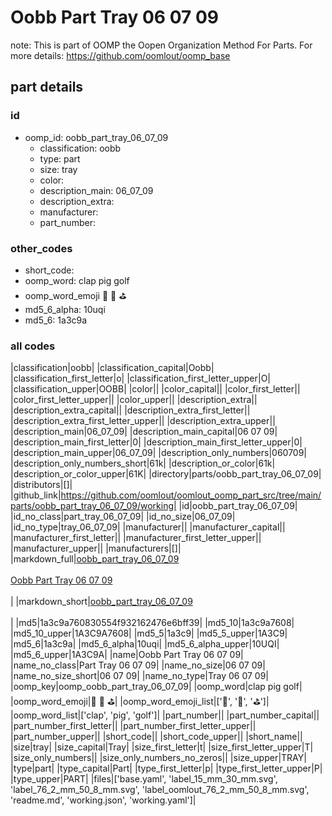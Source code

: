 # Oobb Part Tray 06 07 09  

note: This is part of OOMP the Oopen Organization Method For Parts. For more details: https://github.com/oomlout/oomp_base

##  part details





### id
* oomp_id: oobb_part_tray_06_07_09
  * classification: oobb
  * type: part
  * size: tray
  * color: 
  * description_main: 06_07_09
  * description_extra: 
  * manufacturer: 
  * part_number: 

### other_codes
* short_code: 
* oomp_word: clap pig golf
* oomp_word_emoji :clap: :pig: :golf:
* md5_6_alpha: 10uqi
* md5_6: 1a3c9a

### all codes 
|classification|oobb|
|classification_capital|Oobb|
|classification_first_letter|o|
|classification_first_letter_upper|O|
|classification_upper|OOBB|
|color||
|color_capital||
|color_first_letter||
|color_first_letter_upper||
|color_upper||
|description_extra||
|description_extra_capital||
|description_extra_first_letter||
|description_extra_first_letter_upper||
|description_extra_upper||
|description_main|06_07_09|
|description_main_capital|06 07 09|
|description_main_first_letter|0|
|description_main_first_letter_upper|0|
|description_main_upper|06_07_09|
|description_only_numbers|060709|
|description_only_numbers_short|61k|
|description_or_color|61k|
|description_or_color_upper|61K|
|directory|parts/oobb_part_tray_06_07_09|
|distributors|[]|
|github_link|https://github.com/oomlout/oomlout_oomp_part_src/tree/main/parts/oobb_part_tray_06_07_09/working|
|id|oobb_part_tray_06_07_09|
|id_no_class|part_tray_06_07_09|
|id_no_size|06_07_09|
|id_no_type|tray_06_07_09|
|manufacturer||
|manufacturer_capital||
|manufacturer_first_letter||
|manufacturer_first_letter_upper||
|manufacturer_upper||
|manufacturers|[]|
|markdown_full|[oobb_part_tray_06_07_09](https://github.com/oomlout/oomlout_oomp_part_src/tree/main/parts/oobb_part_tray_06_07_09/working)<br>[](https://github.com/oomlout/oomlout_oomp_part_src/tree/main/parts/oobb_part_tray_06_07_09/working)<br>[Oobb Part Tray 06 07 09](https://github.com/oomlout/oomlout_oomp_part_src/tree/main/parts/oobb_part_tray_06_07_09/working)<br><br>|
|markdown_short|[oobb_part_tray_06_07_09](https://github.com/oomlout/oomlout_oomp_part_src/tree/main/parts/oobb_part_tray_06_07_09/working)<br><br>|
|md5|1a3c9a760830554f932162476e6bff39|
|md5_10|1a3c9a7608|
|md5_10_upper|1A3C9A7608|
|md5_5|1a3c9|
|md5_5_upper|1A3C9|
|md5_6|1a3c9a|
|md5_6_alpha|10uqi|
|md5_6_alpha_upper|10UQI|
|md5_6_upper|1A3C9A|
|name|Oobb Part Tray 06 07 09|
|name_no_class|Part Tray 06 07 09|
|name_no_size|06 07 09|
|name_no_size_short|06 07 09|
|name_no_type|Tray 06 07 09|
|oomp_key|oomp_oobb_part_tray_06_07_09|
|oomp_word|clap pig golf|
|oomp_word_emoji|:clap: :pig: :golf:|
|oomp_word_emoji_list|[':clap:', ':pig:', ':golf:']|
|oomp_word_list|['clap', 'pig', 'golf']|
|part_number||
|part_number_capital||
|part_number_first_letter||
|part_number_first_letter_upper||
|part_number_upper||
|short_code||
|short_code_upper||
|short_name||
|size|tray|
|size_capital|Tray|
|size_first_letter|t|
|size_first_letter_upper|T|
|size_only_numbers||
|size_only_numbers_no_zeros||
|size_upper|TRAY|
|type|part|
|type_capital|Part|
|type_first_letter|p|
|type_first_letter_upper|P|
|type_upper|PART|
|files|['base.yaml', 'label_15_mm_30_mm.svg', 'label_76_2_mm_50_8_mm.svg', 'label_oomlout_76_2_mm_50_8_mm.svg', 'readme.md', 'working.json', 'working.yaml']|
